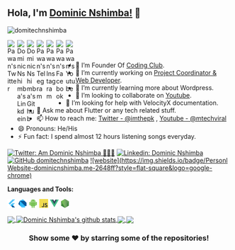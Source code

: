 ## Hola, I'm [Dominic Nshimba!](https://dominicnshimba.me) 👋

<p align="left"> <img src="https://komarev.com/ghpvc/?username=domitechnshimba&label=Views&color=blue&style=plastic" alt="domitechnshimba" /> </p>

<a href="https://twitter.com/imthepk">
  <img align="left" alt="Pawan's Twitter" width="22px" src="https://cdn.jsdelivr.net/npm/simple-icons@v3/icons/twitter.svg" />
</a>
<a href="https://linkedin.com/in/imthepk">
  <img align="left" alt="Dominic Nshimba's Linkdein" width="22px" src="https://cdn.jsdelivr.net/npm/simple-icons@v3/icons/linkedin.svg" />
</a>
<a href="https://github.com/domitechnshimba">
  <img align="left" alt="Dominic Nshimba's Github" width="22px" src="https://cdn.jsdelivr.net/npm/simple-icons@v3/icons/github.svg" />
</a>
<a href="https://t.me/imthepk">
  <img align="left" alt="Pawan's Telegram" width="22px" src="https://cdn.jsdelivr.net/npm/simple-icons@v3/icons/telegram.svg" />
</a>
<a href="https://instagram.com/codepur_ka_superhero/">
  <img align="left" alt="Pawan's Instagram" width="22px" src="https://cdn.jsdelivr.net/npm/simple-icons@v3/icons/instagram.svg" />
</a>
<a href="https://www.facebook.com/imthepk/">
  <img align="left" alt="Pawan's Facebook" width="22px" src="https://cdn.jsdelivr.net/npm/simple-icons@v3/icons/facebook.svg" />
</a>
<a href="https://www.youtube.com/mtechviral/">
  <img align="left" alt="Pawan's Youtube" width="22px" src="https://cdn.jsdelivr.net/npm/simple-icons@v3/icons/youtube.svg" />
</a>

<br/>
<br/>


- 🔭 I’m Founder Of [Coding Club](https://codingclub.me).
- 🔭 I’m currently working on [Project Coordinator & Web Developer](https://locazm.com).
- 🌱 I’m currently learning more about Wordpress.
- 👯 I’m looking to collaborate on [Youtube](https://youtube.com/mtechviral).
- 🤔 I’m looking for help with VelocityX documentation.
- 💬 Ask me about Flutter or any tech related stuff.
- 📫 How to reach me: [Twitter - @imthepk](https://twitter.com/imthepk) , [Youtube - @mtechviral](https://youtube.com/mtechviral)
- 😄 Pronouns: He/His
- ⚡ Fun fact: I spend almost 12 hours listening songs everyday.

[![Twitter: Am Dominic Nshimba 🧑🏾‍💻](https://img.shields.io/twitter/follow/dominicnshimba?style=social)](https://twitter.com/dominicnshimba)
[![Linkedin: Dominic Nshimba](https://img.shields.io/badge/-nshimbadominic-blue?style=flat-square&logo=Linkedin&logoColor=white&link=https://www.linkedin.com/in/nshimbadominic/)](https://www.linkedin.com/in/nshimbadominic/)
[![GitHub domitechnshimba](https://img.shields.io/github/followers/domitechnshimba?label=follow&style=social)](https://github.com/domitechnshimba)
[![website](https://img.shields.io/badge/Personl Website-dominicnshimba.me-2648ff?style=flat-square&logo=google-chrome)](https://dominicnshimba.me/)


**Languages and Tools:**  

<code><img height="20" src="https://raw.githubusercontent.com/github/explore/80688e429a7d4ef2fca1e82350fe8e3517d3494d/topics/flutter/flutter.png"></code>
<code><img height="20" src="https://raw.githubusercontent.com/github/explore/80688e429a7d4ef2fca1e82350fe8e3517d3494d/topics/dart/dart.png"></code>
<code><img height="20" src="https://raw.githubusercontent.com/github/explore/80688e429a7d4ef2fca1e82350fe8e3517d3494d/topics/android/android.png"></code>
<code><img height="20" src="https://raw.githubusercontent.com/github/explore/80688e429a7d4ef2fca1e82350fe8e3517d3494d/topics/javascript/javascript.png"></code>
<code><img height="20" src="https://raw.githubusercontent.com/github/explore/80688e429a7d4ef2fca1e82350fe8e3517d3494d/topics/vue/vue.png"></code>
<code><img height="20" src="https://raw.githubusercontent.com/github/explore/80688e429a7d4ef2fca1e82350fe8e3517d3494d/topics/nodejs/nodejs.png"></code>    

<a href="https://github.com/domitechnshimba">
  <img align="center" src="https://github-readme-stats.vercel.app/api/top-langs/?username=domitechnshimba&theme=light&hide_langs_below=1" />
</a>
<a href="https://github.com/domitechnshimba">
 <img align="center" src="https://github-readme-stats.vercel.app/api?username=domitechnshimba&show_icons=true&theme=light&line_height=27" alt="Dominic Nshimba's github stats"/>
</a>
<a href="https://github.com/iampawan/FlutterExampleApps">
  <img align="center" src="https://github-readme-stats.vercel.app/api/pin/?username=iampawan&repo=FlutterExampleApps&theme=light" />

</a>
<a href="https://github.com/iampawan/VelocityX">
 <img align="center" src="https://github-readme-stats.vercel.app/api/pin/?username=iampawan&repo=VelocityX&theme=light" />
</a>

<div align="center">

### Show some ❤️ by starring some of the repositories!

</div>

